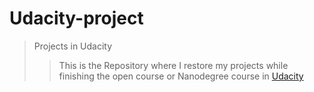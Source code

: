 # Udacity-project
>Projects in Udacity
>>This is the Repository where I restore my projects while finishing the open course or Nanodegree course in [Udacity](https://www.udacity.com/)
